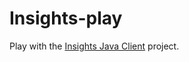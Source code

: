 # Insights-play

Play with the [Insights Java Client](https://github.com/RedHatInsights/insights-java-client) project.